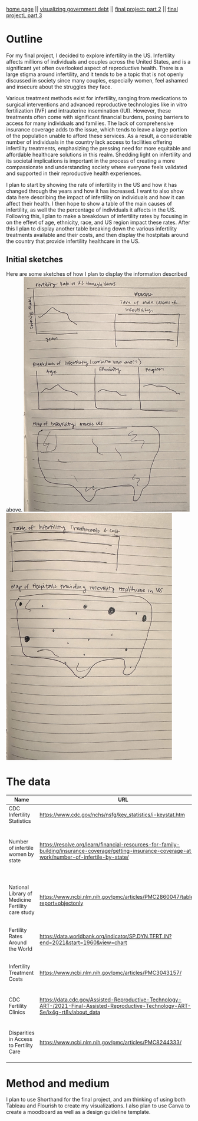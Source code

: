 [home page](/README.md) || [visualizing government debt](/visualizing-government-debt.md) || [final project: part 2](/final-project-part-two.md) || [final projectL part 3](final-project-part-three)

# Outline
For my final project, I decided to explore infertility in the US. Infertility affects millions of individuals and couples across the United States, and is a significant yet often overlooked aspect of reproductive health. There is a large stigma around infertility, and it tends to be a topic that is not openly discussed in society since many couples, especially women, feel ashamed and insecure about the struggles they face. 

Various treatment methods exist for infertility, ranging from medications to surgical interventions and advanced reproductive technologies like in vitro fertilization (IVF) and intrauterine insemination (IUI). However, these treatments often come with significant financial burdens, posing barriers to access for many individuals and families. The lack of comprehensive insurance coverage adds to the issue, which tends to leave a large portion of the population unable to afford these services. As a result, a considerable number of individuals in the country lack access to facilities offering infertility treatments, emphasizing the pressing need for more equitable and affordable healthcare solutions in this realm. Shedding light on infertility and its societal implications is important in the process of creating a more compassionate and understanding society where everyone feels validated and supported in their reproductive health experiences.
 
I plan to start by showing the rate of infertility in the US and how it has changed through the years and how it has increased. I want to also show data here describing the impact of infertility on individuals and how it can affect their health. I then hope to show a table of the main causes of infertility, as well the the percentage of individuals it affects in the US. Following this, I plan to make a breakdown of infertility rates by focusing in on the effevt of age, ethnicity, race, and US region impact these rates. After this I plan to display another table breaking down the various infertility treatments available and their costs, and then display the hostpitals around the country that provide infertility healthcare in the US.

## Initial sketches
Here are some sketches of how I plan to display the information described above.
<img src="final-project-sketch1.jpg" width="450"/>
<img src="final-project-sketch2.jpg" width="450"/>


# The data

| Name | URL | Description |
|------|-----|-------------|
|  CDC Infertility Statistics    |  https://www.cdc.gov/nchs/nsfg/key_statistics/i-keystat.htm   |    Various statistics on infertility in the US         |
|   Number of infertile women by state    |  https://resolve.org/learn/financial-resources-for-family-building/insurance-coverage/getting-insurance-coverage-at-work/number-of-infertile-by-state/   |    Uses data from 2010 U.S. Census and the National Survey of Family Growth from 2015-2017 to determine number of infertile women by state     |
|  National Library of Medicine Fertility care study | https://www.ncbi.nlm.nih.gov/pmc/articles/PMC2860047/table/T1/?report=objectonly  | Breakdown of 428 women seeking fertility care by demographic, socioeconomic, treatment, and outcome  |
|  Fertility Rates Around the World   |  https://data.worldbank.org/indicator/SP.DYN.TFRT.IN?end=2021&start=1960&view=chart   |  Dataset containing fertility rates of countries around the world from 1960-2021   |
| Infertility Treatment Costs | https://www.ncbi.nlm.nih.gov/pmc/articles/PMC3043157/ | Study that contains data describing the cost of various infertility treatments |
| CDC Fertility Clinics | https://data.cdc.gov/Assisted-Reproductive-Technology-ART-/2021-Final-Assisted-Reproductive-Technology-ART-Se/ix4g-rt8v/about_data | Dataset that includes clinics in the US that provide fertility services/treatments |
| Disparities in Access to Fertility Care | https://www.ncbi.nlm.nih.gov/pmc/articles/PMC8244333/ | Study detailing how variables such as race, religion, age, income level, etc, affect access to fertility care |

# Method and medium
I plan to use Shorthand for the final project, and am thinking of using both Tableau and Flourish to create my visualizations. I also plan to use Canva to create a moodboard as well as a design guideline template.
